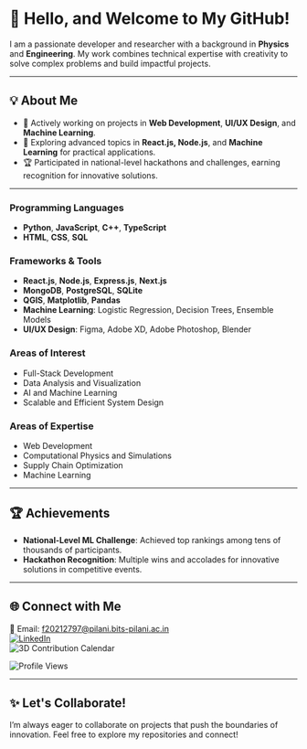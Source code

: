 # 👋 Hello, and Welcome to My GitHub!

I am a passionate developer and researcher with a background in **Physics** and **Engineering**. My work combines technical expertise with creativity to solve complex problems and build impactful projects.

---

## 💡 About Me

- 🔭 Actively working on projects in **Web Development**, **UI/UX Design**, and **Machine Learning**.
- 🌱 Exploring advanced topics in **React.js, Node.js**, and **Machine Learning** for practical applications.
- 🏆 Participated in national-level hackathons and challenges, earning recognition for innovative solutions.

---

### Programming Languages
- **Python**, **JavaScript**, **C++**, **TypeScript**
- **HTML**, **CSS**, **SQL**

### Frameworks & Tools
- **React.js**, **Node.js**, **Express.js**, **Next.js**
- **MongoDB**, **PostgreSQL**, **SQLite**
- **QGIS**, **Matplotlib**, **Pandas**
- **Machine Learning**: Logistic Regression, Decision Trees, Ensemble Models
- **UI/UX Design**: Figma, Adobe XD, Adobe Photoshop, Blender

### Areas of Interest
- Full-Stack Development
- Data Analysis and Visualization
- AI and Machine Learning
- Scalable and Efficient System Design

### Areas of Expertise
- Web Development
- Computational Physics and Simulations
- Supply Chain Optimization
- Machine Learning

---

## 🏆 Achievements

- **National-Level ML Challenge**: Achieved top rankings among tens of thousands of participants.
- **Hackathon Recognition**: Multiple wins and accolades for innovative solutions in competitive events.

---


## 🌐 Connect with Me

📧 Email: f20212797@pilani.bits-pilani.ac.in  
[![LinkedIn](https://img.shields.io/badge/LinkedIn-%230077B5.svg?&style=flat-square&logo=linkedin&logoColor=white)](https://www.linkedin.com/in/priyanshu-singh-64178622a)  
![3D Contribution Calendar](https://github.com/Priyanshushekhar10/Priyanshushekhar10e/blob/main/profile-3d-contrib/profile-season-animate.svg)

![Profile Views](https://komarev.com/ghpvc/?username=Priyanshushekhar10&style=flat-square&color=blue)


---

## ✨ Let's Collaborate!

I’m always eager to collaborate on projects that push the boundaries of innovation. Feel free to explore my repositories and connect!
